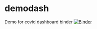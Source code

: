 # demodash
Demo for covid dashboard binder
[![Binder](https://mybinder.org/badge_logo.svg)](https://mybinder.org/v2/gh/keshmathapa/demodash/HEAD)
